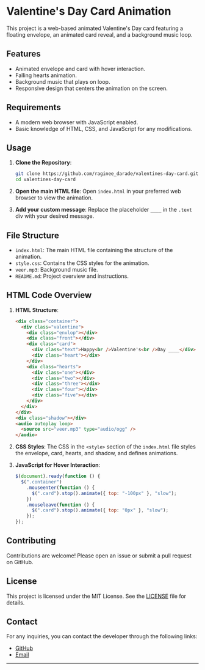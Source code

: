 # Valentine's Day Card Animation

This project is a web-based animated Valentine's Day card featuring a floating envelope, an animated card reveal, and a background music loop.

## Features

- Animated envelope and card with hover interaction.
- Falling hearts animation.
- Background music that plays on loop.
- Responsive design that centers the animation on the screen.

## Requirements

- A modern web browser with JavaScript enabled.
- Basic knowledge of HTML, CSS, and JavaScript for any modifications.

## Usage

1. **Clone the Repository**:
    ```bash
    git clone https://github.com/raginee_darade/valentines-day-card.git
    cd valentines-day-card
    ```

2. **Open the main HTML file**:
    Open `index.html` in your preferred web browser to view the animation.

3. **Add your custom message**:
    Replace the placeholder `____` in the `.text` div with your desired message.

## File Structure

- `index.html`: The main HTML file containing the structure of the animation.
- `style.css`: Contains the CSS styles for the animation.
- `veer.mp3`: Background music file.
- `README.md`: Project overview and instructions.

## HTML Code Overview

1. **HTML Structure**:
    ```html
    <div class="container">
      <div class="valentine">
        <div class="envlop"></div>
        <div class="front"></div>
        <div class="card">
          <div class="text">Happy<br />Valentine's<br />Day ____</div>
          <div class="heart"></div>
        </div>
        <div class="hearts">
          <div class="one"></div>
          <div class="two"></div>
          <div class="three"></div>
          <div class="four"></div>
          <div class="five"></div>
        </div>
      </div>
    </div>
    <div class="shadow"></div>
    <audio autoplay loop>
      <source src="veer.mp3" type="audio/ogg" />
    </audio>
    ```

2. **CSS Styles**:
    The CSS in the `<style>` section of the `index.html` file styles the envelope, card, hearts, and shadow, and defines animations.

3. **JavaScript for Hover Interaction**:
    ```javascript
    $(document).ready(function () {
      $(".container")
        .mouseenter(function () {
          $(".card").stop().animate({ top: "-100px" }, "slow");
        })
        .mouseleave(function () {
          $(".card").stop().animate({ top: "0px" }, "slow");
        });
    });
    ```

## Contributing

Contributions are welcome! Please open an issue or submit a pull request on GitHub.

## License

This project is licensed under the MIT License. See the [LICENSE](LICENSE) file for details.

## Contact

For any inquiries, you can contact the developer through the following links:

- [GitHub](https://github.com/ragineedarade)
- [Email](mailto:ragineedarade@gmail.com)

---

 
